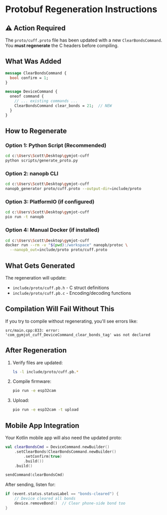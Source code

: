 # Protobuf Regeneration Instructions

## ⚠️ Action Required

The `proto/cuff.proto` file has been updated with a new `ClearBondsCommand`. You **must regenerate** the C headers before compiling.

## What Was Added

```protobuf
message ClearBondsCommand {
  bool confirm = 1;
}

message DeviceCommand {
  oneof command {
    // ... existing commands ...
    ClearBondsCommand clear_bonds = 21;  // NEW
  }
}
```

## How to Regenerate

### Option 1: Python Script (Recommended)

```bash
cd c:\Users\Scott\Desktop\gymjot-cuff
python scripts/generate_proto.py
```

### Option 2: nanopb CLI

```bash
cd c:\Users\Scott\Desktop\gymjot-cuff
nanopb_generator proto/cuff.proto --output-dir=include/proto
```

### Option 3: PlatformIO (if configured)

```bash
cd c:\Users\Scott\Desktop\gymjot-cuff
pio run -t nanopb
```

### Option 4: Manual Docker (if installed)

```bash
cd c:\Users\Scott\Desktop\gymjot-cuff
docker run --rm -v "$(pwd):/workspace" nanopb/protoc \
  --nanopb_out=include/proto proto/cuff.proto
```

## What Gets Generated

The regeneration will update:
- `include/proto/cuff.pb.h` - C struct definitions
- `include/proto/cuff.pb.c` - Encoding/decoding functions

## Compilation Will Fail Without This

If you try to compile without regenerating, you'll see errors like:

```
src/main.cpp:833: error: 'com_gymjot_cuff_DeviceCommand_clear_bonds_tag' was not declared
```

## After Regeneration

1. Verify files are updated:
   ```bash
   ls -l include/proto/cuff.pb.*
   ```

2. Compile firmware:
   ```bash
   pio run -e esp32cam
   ```

3. Upload:
   ```bash
   pio run -e esp32cam -t upload
   ```

## Mobile App Integration

Your Kotlin mobile app will also need the updated proto:

```kotlin
val clearBondsCmd = DeviceCommand.newBuilder()
    .setClearBonds(ClearBondsCommand.newBuilder()
        .setConfirm(true)
        .build())
    .build()

sendCommand(clearBondsCmd)
```

After sending, listen for:
```kotlin
if (event.status.statusLabel == "bonds-cleared") {
    // Device cleared all bonds
    device.removeBond()  // Clear phone-side bond too
}
```
